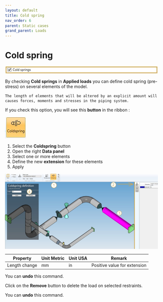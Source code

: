 ```yaml
---
layout: default
title: Cold spring
nav_order: 6
parent: Static cases
grand_parent: Loads
---
```


# Cold spring

![Image](../../Images/Static51.jpg)

By checking **Cold springs** in **Applied loads** you can define cold spring (pre-stress) on several elements of the model.

    The length of elements that will be altered by an explicit amount will causes forces, moments and stresses in the piping system.


If you check this option, you will see this **button** in the ribbon :

![Image](../../Images/Static52.jpg)

1. Select the **Coldspring** button
2. Open the right **Data panel**
3. Select one or more elements
4. Define the new **extension** for these elements
5. Apply

![Image](../../Images/Static53.jpg)

| Property | Unit Metric | Unit USA | Remark |
| -------- | ---- | ---- | -- |
| Length change | mm | in | Positive value for extension |

You can **undo** this command.

Click on the **Remove** button to delete the load on selected restraints.

You can **undo** this command.
